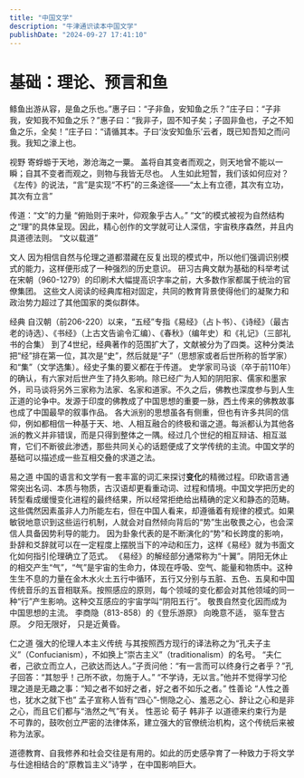 ```yaml
---
title: "中国文学"
description: "牛津通识读本中国文学"
publishDate: "2024-09-27 17:41:10"
---
```


# 基础：理论、预言和鱼

鲦鱼出游从容，是鱼之乐也。”惠子曰：“子非鱼，安知鱼之乐？”庄子曰：“子非我，安知我不知鱼之乐？”惠子曰：“我非子，固不知子矣；子固非鱼也，子之不知鱼之乐，全矣！”庄子曰：“请循其本。子曰‘汝安知鱼乐’云者，既已知吾知之而问我。我知之濠上也。

视野
寄蜉蝣于天地，渺沧海之一粟。
盖将自其变者而观之，则天地曾不能以一瞬；自其不变者而观之，则物与我皆无尽也。
人生如此短暂，我们该如何应对？
《左传》的说法，“言”是实现“不朽”的三条途径——“太上有立德，其次有立功，其次有立言”

传道：“文”的力量
“俯贻则于来叶，仰观象乎古人。”
“文”的模式被视为自然结构之“理”的具体呈现。因此，精心创作的文学就可让人深信，宇宙秩序森然，并且内具道德法则。
“文以载道”

文人
因为相信自然与伦理之道都潜藏在反复出现的模式中，所以他们强调识别模式的能力，这样便形成了一种强烈的历史意识。
研习古典文献为基础的科举考试
在宋朝（960-1279）的印刷术大幅提高识字率之前，大多数作家都属于统治的官僚集团。
这些文人阅读的经典库相对固定，共同的教育背景使得他们的凝聚力和政治势力超过了其他国家的类似群体。

经典
自汉朝（前206-220）以来，“五经”专指《易经》（占卜书）、《诗经》（最古老的诗选）、《书经》（上古文告谕令汇编）、《春秋》（编年史）和《礼记》（三部礼书的合集）
到了4世纪，经典著作的范围扩大了，文献被分为了四类。这种分类法把“经”排在第一位，其次是“史”，然后就是“子”（思想家或者后世所称的哲学家）和“集”（文学选集）。经史子集的要义都在于传道。
史学家司马谈（卒于前110年）的确认，有六家对后世产生了持久影响。除已经广为人知的阴阳家、儒家和墨家外，司马谈将另外三家称为法家、名家和道家。不久之后，佛教也深度参与到人生正道的论争中。发源于印度的佛教成了中国思想的重要一脉，西土传来的佛教故事也成了中国最早的叙事作品。
各大派别的思想虽各有侧重，但也有许多共同的信仰，例如都相信一种基于天、地、人相互融合的终极和谐之道。每派都认为其他各派的教义并非错误，而是只得到整体之一隅。经过几个世纪的相互辩诘、相互滋育，它们不断彼此渗透，那些共同关心的话题便成了文学传统的主流。中国文学的基础可以描述成一些互相交叠的求道之法。

易之道
中国的语言和文学有一套丰富的词汇来探讨**变化**的精微过程。印欧语言通常突出名词、本质与物质，古汉语却更看重动词、过程和情境。中国文学把历史的转型看成缓慢变化进程的最终结果，所以经常拒绝给出精确的定义和静态的范畴。
这些偶然因素虽非人力所能左右，但在中国人看来，却遵循着有规律的模式。如果敏锐地意识到这些运行机制，人就会对自然倾向背后的“势”生出敬畏之心，也会深信人具备因势利导的能力。
因为卦象代表的是不断演化的“势”和长跨度的影响，卦辞和爻辞就可以在一定程度上摆脱当下的冲动和压力，这样《易经》就为书面文化如何指引伦理确立了范式。
《易经》的解经部分通常称为“十翼”。阴阳无休止的相交产生“气”，“气”是宇宙的生命力，体现在呼吸、空气、能量和物质中。这种生生不息的力量在金木水火土五行中循环，五行又分别与五脏、五色、五臭和中国传统音乐的五音相联系。按照感应的原则，每个领域的变化都会对其他领域的同一种“行”产生影响。这种交互感应的宇宙学叫“阴阳五行”。
敬畏自然变化因而成为中国思想的主流。
李商隐（813-858）的《登乐游原》
向晚意不适，
驱车登古原。
夕阳无限好，
只是近黄昏。

仁之道
强大的伦理人本主义传统
与其按照西方现行的译法称之为“孔夫子主义”（Confucianism），不如换上“崇古主义”（traditionalism）的名号。
“夫仁者，己欲立而立人，己欲达而达人。”子贡问他：“有一言而可以终身行之者乎？”孔子回答：“其恕乎！己所不欲，勿施于人。”
“不学诗，无以言。”他并不觉得学习伦理之道是无趣之事：“知之者不如好之者，好之者不如乐之者。”
性善论 “人性之善也，犹水之就下也”
孟子宣称人皆有“四心”-恻隐之心、羞恶之心、辞让之心和是非之心，而且它们都与“浩然之气”有关。
性恶论 荀子
韩非子 以道德来约束行为是不可靠的，鼓吹创立严密的法律体系，建立强大的官僚统治机构，这个传统后来被称为法家。

道德教育、自我修养和社会交往是有用的。如此的历史感孕育了一种致力于将文学与仕途相结合的“原教旨主义”诗学 ，在中国影响巨大。
